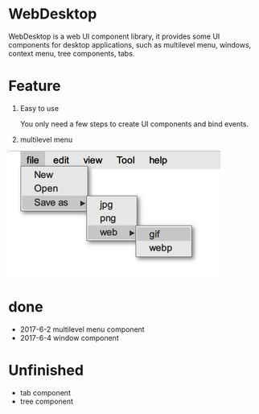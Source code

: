 
# WebDesktop
WebDesktop is a web UI component library, it provides some UI components for desktop applications, such as multilevel menu, windows, context menu, tree components, tabs.
# Feature
1. Easy to use

    You only need a few steps to create UI components and bind events.
2. multilevel menu

![menu](demo_image/menu.png)
# done
* 2017-6-2 multilevel menu component
* 2017-6-4 window component
# Unfinished
* tab component
* tree component
